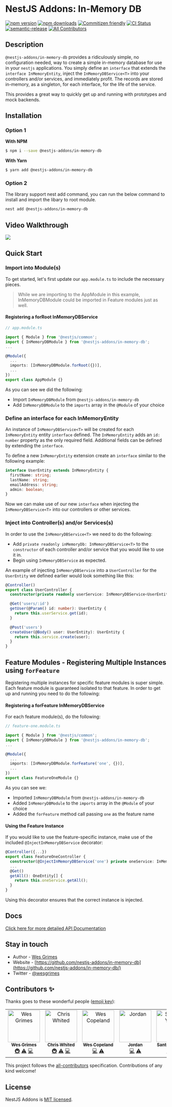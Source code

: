 # NestJS Addons: In-Memory DB

[![npm version](https://badge.fury.io/js/%40nestjs-addons%2Fin-memory-db.svg)](https://badge.fury.io/js/%40nestjs-addons%2Fin-memory-db)
[![npm downloads](https://img.shields.io/npm/dt/@nestjs-addons/in-memory-db?label=npm%20downloads)](https://www.npmjs.com/package/@nestjs-addons/in-memory-db)
[![Commitizen friendly](https://img.shields.io/badge/commitizen-friendly-brightgreen.svg)](http://commitizen.github.io/cz-cli/)
[![CI Status](https://github.com/nestjs-addons/in-memory-db/workflows/master/badge.svg)](#)
[![semantic-release](https://img.shields.io/badge/%20%20%F0%9F%93%A6%F0%9F%9A%80-semantic--release-e10079.svg)](https://github.com/semantic-release/semantic-release)
[![All Contributors](https://img.shields.io/badge/all_contributors-5-orange.svg?style=flat-square)](#contributors)

## Description

`@nestjs-addons/in-memory-db` provides a ridiculously simple, no configuration needed, way to create a simple in-memory database for use in your `nestjs` applications. You simply define an `interface` that extends the `interface InMemoryEntity`, inject the `InMemoryDBService<T>` into your controllers and/or services, and immediately profit. The records are stored in-memory, as a singleton, for each interface, for the life of the service.

This provides a great way to quickly get up and running with prototypes and mock backends.

## Installation

### Option 1
**With NPM**

```bash
$ npm i --save @nestjs-addons/in-memory-db
```

**With Yarn**

```bash
$ yarn add @nestjs-addons/in-memory-db
```

### Option 2

The library support nest add command, you can run the below command to install and import the libary to root module.

```bash
nest add @nestjs-addons/in-memory-db
```

## Video Walkthrough

[![](http://img.youtube.com/vi/eSx6nKDw5PQ/0.jpg)](http://www.youtube.com/watch?v=eSx6nKDw5PQ 'NestJS Addons - In Memory DB - Walkthrough')

## Quick Start

### Import into Module(s)

To get started, let's first update our `app.module.ts` to include the necessary pieces.

> While we are importing to the AppModule in this example, InMemoryDBModule could be imported in Feature modules just as well.

#### Registering a forRoot InMemoryDBService

```typescript
// app.module.ts

import { Module } from '@nestjs/common';
import { InMemoryDBModule } from '@nestjs-addons/in-memory-db';
...

@Module({
  ...
  imports: [InMemoryDBModule.forRoot({})],
  ...
})
export class AppModule {}
```

As you can see we did the following:

- Import `InMemoryDBModule` from `@nestjs-addons/in-memory-db`
- Add `InMemoryDBModule` to the `imports` array in the `@Module` of your choice

### Define an interface for each InMemoryEntity

An instance of `InMemoryDBService<T>` will be created for each `InMemoryEntity` entity `interface` defined. The `InMemoryEntity` adds an `id: number` property as the only required field. Additional fields can be defined by extending the `interface`.

To define a new `InMemoryEntity` extension create an `interface` similar to the following example:

```typescript
interface UserEntity extends InMemoryEntity {
  firstName: string;
  lastName: string;
  emailAddress: string;
  admin: boolean;
}
```

Now we can make use of our new `interface` when injecting the `InMemoryDBService<T>` into our controllers or other services.

### Inject into Controller(s) and/or Services(s)

In order to use the `InMemoryDBService<T>` we need to do the following:

- Add `private readonly inMemoryDb: InMemoryDBService<T>` to the `constructor` of each controller and/or service that you would like to use it in.
- Begin using `InMemoryDBService` as expected.

An example of injecting `InMemoryDBService` into a `UserController` for the `UserEntity` we defined earlier would look something like this:

```typescript
@Controller()
export class UserController {
  constructor(private readonly userService: InMemoryDBService<UserEntity>) {}

  @Get('users/:id')
  getUser(@Param() id: number): UserEntity {
    return this.userService.get(id);
  }

  @Post('users')
  createUser(@Body() user: UserEntity): UserEntity {
    return this.service.create(user);
  }
}
```

## Feature Modules - Registering Multiple Instances using `forFeature`

Registering multiple instances for specific feature modules is super simple. Each feature module is guaranteed isolated to that feature. In order to get up and running you need to do the following:

#### Registering a forFeature InMemoryDBService

For each feature module(s), do the following:

```typescript
// feature-one.module.ts

import { Module } from '@nestjs/common';
import { InMemoryDBModule } from '@nestjs-addons/in-memory-db';
...

@Module({
  ...
  imports: [InMemoryDBModule.forFeature('one', {})],
  ...
})
export class FeatureOneModule {}
```

As you can see we:

- Imported `InMemoryDBModule` from `@nestjs-addons/in-memory-db`
- Added `InMemoryDBModule` to the `imports` array in the `@Module` of your choice
- Added the `forFeature` method call passing `one` as the feature name

#### Using the Feature Instance

If you would like to use the feature-specific instance, make use of the included `@InjectInMemoryDBService` decorator:

```typescript
@Controller({...})
export class FeatureOneController {
  constructor(@InjectInMemoryDBService('one') private oneService: InMemoryDBService<OneEntity>) {}
  ...
  @Get()
  getAll(): OneEntity[] {
    return this.oneService.getAll();
  }
}
```

Using this decorator ensures that the correct instance is injected.

## Docs

[Click here for more detailed API Documentation](API.md)

## Stay in touch

- Author - [Wes Grimes](https://wesleygrimes.com)
- Website - [https://github.com/nestjs-addons/in-memory-db](https://github.com/nestjs-addons/in-memory-db/)
- Twitter - [@wesgrimes](https://twitter.com/wesgrimes)

## Contributors ✨

Thanks goes to these wonderful people ([emoji key](https://allcontributors.org/docs/en/emoji-key)):

<!-- ALL-CONTRIBUTORS-LIST:START - Do not remove or modify this section -->
<!-- prettier-ignore -->
<table>
  <tr>
    <td align="center"><a href="https://wesleygrimes.com"><img src="https://avatars0.githubusercontent.com/u/324308?v=4" width="100px;" alt="Wes Grimes"/><br /><sub><b>Wes Grimes</b></sub></a><br /><a href="#infra-wesleygrimes" title="Infrastructure (Hosting, Build-Tools, etc)">🚇</a> <a href="https://github.com/nestjs-addons/in-memory-db/commits?author=wesleygrimes" title="Tests">⚠️</a> <a href="https://github.com/nestjs-addons/in-memory-db/commits?author=wesleygrimes" title="Code">💻</a></td>
    <td align="center"><a href="https://github.com/cmwhited"><img src="https://avatars0.githubusercontent.com/u/18075124?v=4" width="100px;" alt="Chris Whited"/><br /><sub><b>Chris Whited</b></sub></a><br /><a href="#infra-cmwhited" title="Infrastructure (Hosting, Build-Tools, etc)">🚇</a> <a href="https://github.com/nestjs-addons/in-memory-db/commits?author=cmwhited" title="Tests">⚠️</a> <a href="https://github.com/nestjs-addons/in-memory-db/commits?author=cmwhited" title="Code">💻</a></td>
    <td align="center"><a href="https://github.com/wescopeland"><img src="https://avatars0.githubusercontent.com/u/3984985?v=4" width="100px;" alt="Wes Copeland"/><br /><sub><b>Wes Copeland</b></sub></a><br /><a href="https://github.com/nestjs-addons/in-memory-db/commits?author=wescopeland" title="Code">💻</a> <a href="https://github.com/nestjs-addons/in-memory-db/commits?author=wescopeland" title="Tests">⚠️</a></td>
    <td align="center"><a href="http://hirejordanpowell.com"><img src="https://avatars0.githubusercontent.com/u/3605268?v=4" width="100px;" alt="Jordan"/><br /><sub><b>Jordan</b></sub></a><br /><a href="https://github.com/nestjs-addons/in-memory-db/commits?author=jordanpowell88" title="Code">💻</a> <a href="https://github.com/nestjs-addons/in-memory-db/commits?author=jordanpowell88" title="Tests">⚠️</a></td>
    <td align="center"><a href="https://www.santoshyadav.dev"><img src="https://avatars3.githubusercontent.com/u/11923975?v=4" width="100px;" alt="Santosh Yadav"/><br /><sub><b>Santosh Yadav</b></sub></a><br /><a href="https://github.com/nestjs-addons/in-memory-db/commits?author=santoshyadav198613" title="Code">💻</a> <a href="https://github.com/nestjs-addons/in-memory-db/commits?author=santoshyadav198613" title="Tests">⚠️</a></td>
  </tr>
</table>

<!-- ALL-CONTRIBUTORS-LIST:END -->

This project follows the [all-contributors](https://github.com/all-contributors/all-contributors) specification. Contributions of any kind welcome!

## License

NestJS Addons is [MIT licensed](LICENSE).
